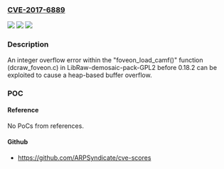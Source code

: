 ### [CVE-2017-6889](https://cve.mitre.org/cgi-bin/cvename.cgi?name=CVE-2017-6889)
![](https://img.shields.io/static/v1?label=Product&message=LibRaw-demosaic-pack-GPL2&color=blue)
![](https://img.shields.io/static/v1?label=Version&message=0.x%20prior%20to%200.18.2%20&color=brightgreen)
![](https://img.shields.io/static/v1?label=Vulnerability&message=Heap-based%20buffer%20overflow&color=brightgreen)

### Description

An integer overflow error within the "foveon_load_camf()" function (dcraw_foveon.c) in LibRaw-demosaic-pack-GPL2 before 0.18.2 can be exploited to cause a heap-based buffer overflow.

### POC

#### Reference
No PoCs from references.

#### Github
- https://github.com/ARPSyndicate/cve-scores

